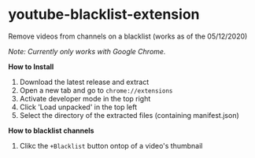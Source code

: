 # youtube-blacklist-extension
Remove videos from channels on a blacklist (works as of the 05/12/2020)

_Note: Currently only works with Google Chrome._

**How to Install**

1. Download the latest release and extract
2. Open a new tab and go to `chrome://extensions`
3. Activate developer mode in the top right
4. Click 'Load unpacked' in the top left
5. Select the directory of the extracted files (containing manifest.json)

**How to blacklist channels**

1. Clikc the `+Blacklist` button ontop of a video's thumbnail
